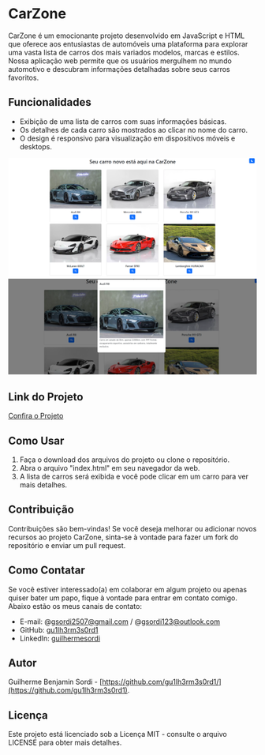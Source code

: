 # CarZone

CarZone é um emocionante projeto desenvolvido em JavaScript e HTML que oferece aos entusiastas de automóveis uma plataforma para explorar uma vasta lista de carros dos mais variados modelos, marcas e estilos. Nossa aplicação web permite que os usuários mergulhem no mundo automotivo e descubram informações detalhadas sobre seus carros favoritos.

## Funcionalidades

- Exibição de uma lista de carros com suas informações básicas.
- Os detalhes de cada carro são mostrados ao clicar no nome do carro.
- O design é responsivo para visualização em dispositivos móveis e desktops.

![Texto Alternativo da Imagem](/img/print1.PNG)
![Texto Alternativo da Imagem](/img/print2.PNG)

## Link do Projeto

[Confira o Projeto](https://carzonedemo.netlify.app/)

## Como Usar

1. Faça o download dos arquivos do projeto ou clone o repositório.
2. Abra o arquivo "index.html" em seu navegador da web.
3. A lista de carros será exibida e você pode clicar em um carro para ver mais detalhes.

## Contribuição

Contribuições são bem-vindas! Se você deseja melhorar ou adicionar novos recursos ao projeto CarZone, sinta-se à vontade para fazer um fork do repositório e enviar um pull request.

## Como Contatar

Se você estiver interessado(a) em colaborar em algum projeto ou apenas quiser bater um papo, fique à vontade para entrar em contato comigo. Abaixo estão os meus canais de contato:

- E-mail: @gsordi2507@gmail.com / @gsordi123@outlook.com
- GitHub: [gu1lh3rm3s0rd1](https://github.com/gu1lh3rm3s0rd1)
- LinkedIn: [guilhermesordi](https://www.linkedin.com/in/guilherme-sordi-33ab06233/)

## Autor

Guilherme Benjamin Sordi - [https://github.com/gu1lh3rm3s0rd1/](https://github.com/gu1lh3rm3s0rd1).

## Licença

Este projeto está licenciado sob a Licença MIT - consulte o arquivo LICENSE para obter mais detalhes.
